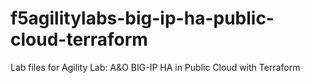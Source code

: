 # f5agilitylabs-big-ip-ha-public-cloud-terraform
Lab files for Agility Lab: A&amp;O BIG-IP HA in Public Cloud with Terraform
